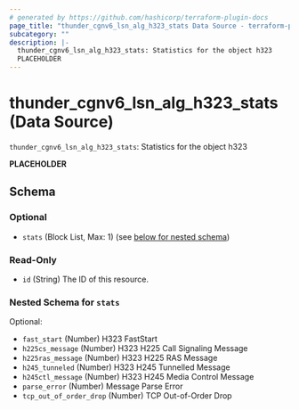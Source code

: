 ```yaml
---
# generated by https://github.com/hashicorp/terraform-plugin-docs
page_title: "thunder_cgnv6_lsn_alg_h323_stats Data Source - terraform-provider-thunder"
subcategory: ""
description: |-
  thunder_cgnv6_lsn_alg_h323_stats: Statistics for the object h323
  PLACEHOLDER
---
```


# thunder_cgnv6_lsn_alg_h323_stats (Data Source)

`thunder_cgnv6_lsn_alg_h323_stats`: Statistics for the object h323

__PLACEHOLDER__



<!-- schema generated by tfplugindocs -->
## Schema

### Optional

- `stats` (Block List, Max: 1) (see [below for nested schema](#nestedblock--stats))

### Read-Only

- `id` (String) The ID of this resource.

<a id="nestedblock--stats"></a>
### Nested Schema for `stats`

Optional:

- `fast_start` (Number) H323 FastStart
- `h225cs_message` (Number) H323 H225 Call Signaling Message
- `h225ras_message` (Number) H323 H225 RAS Message
- `h245_tunneled` (Number) H323 H245 Tunnelled Message
- `h245ctl_message` (Number) H323 H245 Media Control Message
- `parse_error` (Number) Message Parse Error
- `tcp_out_of_order_drop` (Number) TCP Out-of-Order Drop


